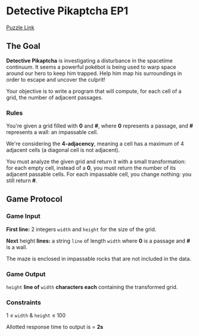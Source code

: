 # Detective Pikaptcha EP1
[Puzzle Link](https://www.codingame.com/training/easy/detective-pikaptcha-ep1)


## 	The Goal
**Detective Pikaptcha** is investigating a disturbance in the spacetime continuum. It seems a powerful pokébot is being used to warp space around our hero to keep him trapped. Help him map his surroundings in order to escape and uncover the culprit!

Your objective is to write a program that will compute, for each cell of a grid, the number of adjacent passages.

### 	Rules
You're given a grid filled with **0** and **#**, where **0** represents a passage, and **#** represents a wall: an impassable cell.

We're considering the **4-adjacency**, meaning a cell has a maximum of 4 adjacent cells (a diagonal cell is not adjacent).

You must analyze the given grid and return it with a small transformation: for each empty cell, instead of a **0**, you must return the number of its adjacent passable cells. For each impassable cell, you change nothing: you still return **#**.

## Game Protocol
### Game Input
**First line:** 2 integers `width` and `height` for the size of the grid.

**Next** height **lines:** a string `line` of length `width` where **0** is a passage and **#** is a wall.

The maze is enclosed in impassable rocks that are not included in the data.

### Game Output
`height` **line of** `width` **characters each** containing the transformed grid.

### Constraints
1 ≤ `width` & `height` ≤ 100

Allotted response time to output is = **2s**
